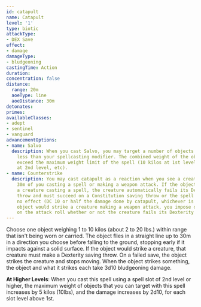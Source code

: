 ```yaml
---
id: catapult
name: Catapult
level: '1'
type: biotic
attackType:
- DEX Save
effect:
- damage
damageType:
- bludgeoning
castingTime: Action
duration: 
concentration: false
distance:
  range: 20m
  aoeType: line
  aoeDistance: 30m
detonates: 
primes: 
availableClasses:
- adept
- sentinel
- vanguard
advancementOptions:
- name: Salvo
  description: When you cast Salvo, you may target a number of objects equal to or
    less than your spellcasting modifier. The combined weight of the objects cannot
    exceed the maximum weight limit of the spell (10 kilos at 1st level, 12 kilos
    at 2nd level, etc).
- name: Counterstrike
  description: You may cast catapult as a reaction when you see a creature within
    30m of you casting a spell or making a weapon attack. If the object would strike
    a creature casting a spell, the creature automatically fails its Dexterity saving
    throw and must succeed on a Constitution saving throw or the spell fails and has
    no effect (DC 10 or half the damage done by catapult, whichever is higher). If
    object would strike a creature making a weapon attack, you impose disadvantage
    on the attack roll whether or not the creature fails its Dexterity saving throw.
---
```

Choose one object weighing 1 to 10 kilos (about 2 to 20 lbs.) within range that isn't being worn or carried. The object
flies in a straight line up to 30m in a direction you choose before falling to the ground, stopping early if it impacts
against a solid surface. If the object would strike a creature, that creature must make a Dexterity saving throw. On a
failed save, the object strikes the creature and stops moving. When the object strikes something, the object and what it
strikes each take 3d10 bludgeoning damage.

__At Higher Levels__: When you cast this spell using a spell slot of 2nd level or higher, the maximum weight of objects
that you can target with this spell increases by 5 kilos (10lbs), and the damage increases by 2d10, for each slot level
above 1st.
